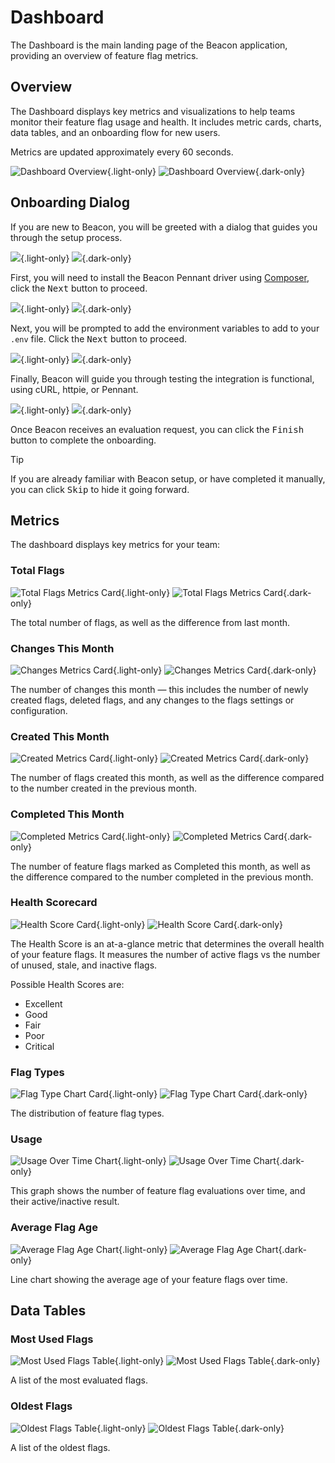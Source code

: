 # Dashboard

The Dashboard is the main landing page of the Beacon application, providing an overview of feature flag metrics.

## Overview

The Dashboard displays key metrics and visualizations to help teams monitor their feature flag usage and health. It includes metric cards, charts, data tables, and an onboarding flow for new users.

Metrics are updated approximately every 60 seconds.

![Dashboard Overview](../screenshots/dashboard-metrics.png){.light-only}
![Dashboard Overview](../screenshots/dark/dashboard-metrics.png){.dark-only}

## Onboarding Dialog

If you are new to Beacon, you will be greeted with a dialog that guides you through the setup process.

![](../screenshots/onboarding-1.png){.light-only}
![](../screenshots/dark/onboarding-1.png){.dark-only}

First, you will need to install the Beacon Pennant driver using [Composer](https://getcomposer.org), click the <kbd>Next</kbd> button to proceed.

![](../screenshots/onboarding-2.png){.light-only}
![](../screenshots/dark/onboarding-2.png){.dark-only}

Next, you will be prompted to add the environment variables to add to your `.env` file. Click the <kbd>Next</kbd> button to proceed.

![](../screenshots/onboarding-3.png){.light-only}
![](../screenshots/dark/onboarding-3.png){.dark-only}

Finally, Beacon will guide you through testing the integration is functional, using cURL, httpie, or Pennant.

![](../screenshots/onboarding-4.png){.light-only}
![](../screenshots/dark/onboarding-4.png){.dark-only}

Once Beacon receives an evaluation request, you can click the <kbd>Finish</kbd> button to complete the onboarding.

> [!TIP]
> If you are already familiar with Beacon setup, or have completed it manually, you can click <kbd>Skip</kbd> to hide it going forward. 

## Metrics

The dashboard displays key metrics for your team:

### Total Flags

![Total Flags Metrics Card](../screenshots/dashboard-metrics-total-flags.png){.light-only}
![Total Flags Metrics Card](../screenshots/dark/dashboard-metrics-total-flags.png){.dark-only}

The total number of flags, as well as the difference from last month.

### Changes This Month

![Changes Metrics Card](../screenshots/dashboard-metrics-changes.png){.light-only}
![Changes Metrics Card](../screenshots/dark/dashboard-metrics-changes.png){.dark-only}

The number of changes this month — this includes the number of newly created flags, deleted flags, and any changes to the flags
settings or configuration.

### Created This Month

![Created Metrics Card](../screenshots/dashboard-metrics-created.png){.light-only}
![Created Metrics Card](../screenshots/dark/dashboard-metrics-created.png){.dark-only}

The number of flags created this month, as well as the difference compared to the number created in the previous month.

### Completed This Month

![Completed Metrics Card](../screenshots/dashboard-metrics-completed.png){.light-only}
![Completed Metrics Card](../screenshots/dark/dashboard-metrics-completed.png){.dark-only}

The number of feature flags marked as Completed this month, as well as the difference compared to the number completed in the previous month. 

### Health Scorecard

![Health Score Card](../screenshots/dashboard-metrics-system-health.png){.light-only}
![Health Score Card](../screenshots/dark/dashboard-metrics-system-health.png){.dark-only}

The Health Score is an at-a-glance metric that determines the overall health of your
feature flags. It measures the number of active flags vs the number of unused, stale, and inactive flags.

Possible Health Scores are:

- Excellent
- Good
- Fair
- Poor
- Critical

### Flag Types

![Flag Type Chart Card](../screenshots/dashboard-metrics-flag-types.png){.light-only}
![Flag Type Chart Card](../screenshots/dark/dashboard-metrics-flag-types.png){.dark-only}

The distribution of feature flag types.

### Usage

![Usage Over Time Chart](../screenshots/dashboard-metrics-usage.png){.light-only}
![Usage Over Time Chart](../screenshots/dark/dashboard-metrics-usage.png){.dark-only}

This graph shows the number of feature flag evaluations over time, and 
their active/inactive result.

### Average Flag Age

![Average Flag Age Chart](../screenshots/dashboard-metrics-average-age.png){.light-only}
![Average Flag Age Chart](../screenshots/dark/dashboard-metrics-average-age.png){.dark-only}

Line chart showing the average age of your feature flags over time.

## Data Tables

### Most Used Flags

![Most Used Flags Table](../screenshots/dashboard-metrics-top-usage.png){.light-only}
![Most Used Flags Table](../screenshots/dark/dashboard-metrics-top-usage.png){.dark-only}

A list of the most evaluated flags.

### Oldest Flags

![Oldest Flags Table](../screenshots/dashboard-metrics-oldest-flags.png){.light-only}
![Oldest Flags Table](../screenshots/dark/dashboard-metrics-oldest-flags.png){.dark-only}

A list of the oldest flags.
